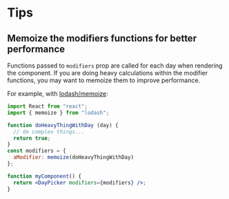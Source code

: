 # Tips

## Memoize the modifiers functions for better performance

Functions passed to `modifiers` prop are called for each day when rendering the component. If you are doing heavy calculations within the modifier functions, you may want to memoize them to improve performance.

For example, with [lodash/memoize](https://lodash.com/docs#memoize):

```jsx
import React from "react";
import { memoize } from "lodash";

function doHeavyThingWithDay (day) {
  // do complex things...
  return true;
}
const modifiers = {
  aModifier: memoize(doHeavyThingWithDay)
};

function myComponent() {
  return <DayPicker modifiers={modifiers} />;
}
```
